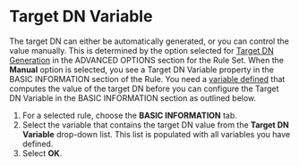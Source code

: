 # Target DN Variable

The target DN can either be automatically generated, or you can control the value manually. This is determined by the option selected for [Target DN Generation](../advanced-options.md#target-dn-generation) in the ADVANCED OPTIONS section for the Rule Set. When the **Manual** option is selected, you see a Target DN Variable property in the BASIC INFORMATION section of the Rule. You need a [variable defined](variable-configuration.md) that computes the value of the target DN before you can configure the Target DN Variable in the BASIC INFORMATION section as outlined below.

1. For a selected rule, choose the **BASIC INFORMATION** tab.
1. Select the variable that contains the target DN value from the **Target DN Variable** drop-down list. This list is populated with all variables you have defined.
1. Select **OK**.
